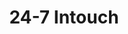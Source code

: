 ---
title: "24-7 Intouch"
identification: "247"
description: "24-7 Intouch provides contact center solutions."
link: "http://24-7intouch.com/"
image: "assets/img/logos/247-in-touch.png"
width: "100px"
members:
  - name: "UMWics Member"
    summary: "UMWICS Member worked at 24-7 Intouch."
    statement: "UMWics Member had a good time."
    image: "/assets/img/co-op/person.jpg"
---